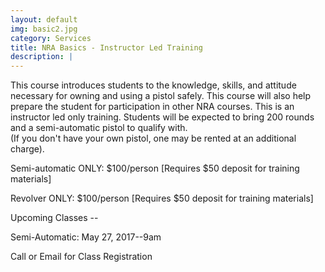 ```yaml
---
layout: default
img: basic2.jpg
category: Services
title: NRA Basics - Instructor Led Training
description: |
---
```

This course introduces students to the knowledge, skills, and attitude necessary for owning and using a pistol safely. This course will also help prepare the student for participation in other NRA courses. This is an instructor led only training. 
Students will be expected to bring 200 rounds and a semi-automatic pistol to qualify with.    
(If you don't have your own pistol, one may be rented at an additional charge).  

     
Semi-automatic ONLY: $100/person [Requires $50 deposit for training materials]

Revolver ONLY: $100/person [Requires $50 deposit for training materials]

Upcoming Classes -- 


Semi-Automatic: May 27, 2017--9am

Call or Email for Class Registration
